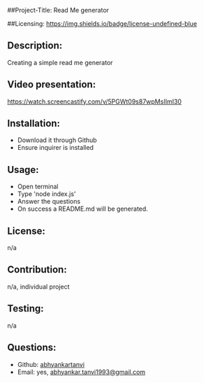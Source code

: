 ##Project-Title: Read Me generator

##Licensing:
https://img.shields.io/badge/license-undefined-blue

## Description:

Creating a simple read me generator

## Video presentation:

https://watch.screencastify.com/v/5PGWt09s87wpMsIImI30

## Installation:

- Download it through Github
- Ensure inquirer is installed

## Usage:

- Open terminal
- Type 'node index.js'
- Answer the questions
- On success a README.md will be generated.

## License:

n/a

## Contribution:

n/a, individual project

## Testing:

n/a

## Questions:

- Github: [abhyankartanvi](https://github.com/undefined)
- Email: yes, abhyankar.tanvi1993@gmail.com
